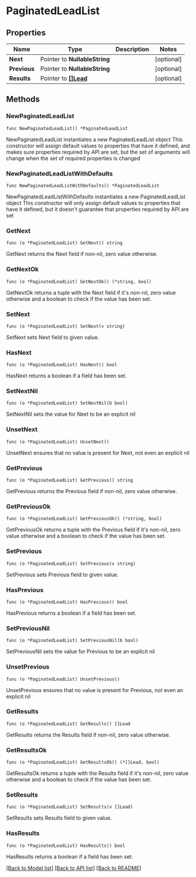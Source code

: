 # PaginatedLeadList

## Properties

Name | Type | Description | Notes
------------ | ------------- | ------------- | -------------
**Next** | Pointer to **NullableString** |  | [optional] 
**Previous** | Pointer to **NullableString** |  | [optional] 
**Results** | Pointer to [**[]Lead**](Lead.md) |  | [optional] 

## Methods

### NewPaginatedLeadList

`func NewPaginatedLeadList() *PaginatedLeadList`

NewPaginatedLeadList instantiates a new PaginatedLeadList object
This constructor will assign default values to properties that have it defined,
and makes sure properties required by API are set, but the set of arguments
will change when the set of required properties is changed

### NewPaginatedLeadListWithDefaults

`func NewPaginatedLeadListWithDefaults() *PaginatedLeadList`

NewPaginatedLeadListWithDefaults instantiates a new PaginatedLeadList object
This constructor will only assign default values to properties that have it defined,
but it doesn't guarantee that properties required by API are set

### GetNext

`func (o *PaginatedLeadList) GetNext() string`

GetNext returns the Next field if non-nil, zero value otherwise.

### GetNextOk

`func (o *PaginatedLeadList) GetNextOk() (*string, bool)`

GetNextOk returns a tuple with the Next field if it's non-nil, zero value otherwise
and a boolean to check if the value has been set.

### SetNext

`func (o *PaginatedLeadList) SetNext(v string)`

SetNext sets Next field to given value.

### HasNext

`func (o *PaginatedLeadList) HasNext() bool`

HasNext returns a boolean if a field has been set.

### SetNextNil

`func (o *PaginatedLeadList) SetNextNil(b bool)`

 SetNextNil sets the value for Next to be an explicit nil

### UnsetNext
`func (o *PaginatedLeadList) UnsetNext()`

UnsetNext ensures that no value is present for Next, not even an explicit nil
### GetPrevious

`func (o *PaginatedLeadList) GetPrevious() string`

GetPrevious returns the Previous field if non-nil, zero value otherwise.

### GetPreviousOk

`func (o *PaginatedLeadList) GetPreviousOk() (*string, bool)`

GetPreviousOk returns a tuple with the Previous field if it's non-nil, zero value otherwise
and a boolean to check if the value has been set.

### SetPrevious

`func (o *PaginatedLeadList) SetPrevious(v string)`

SetPrevious sets Previous field to given value.

### HasPrevious

`func (o *PaginatedLeadList) HasPrevious() bool`

HasPrevious returns a boolean if a field has been set.

### SetPreviousNil

`func (o *PaginatedLeadList) SetPreviousNil(b bool)`

 SetPreviousNil sets the value for Previous to be an explicit nil

### UnsetPrevious
`func (o *PaginatedLeadList) UnsetPrevious()`

UnsetPrevious ensures that no value is present for Previous, not even an explicit nil
### GetResults

`func (o *PaginatedLeadList) GetResults() []Lead`

GetResults returns the Results field if non-nil, zero value otherwise.

### GetResultsOk

`func (o *PaginatedLeadList) GetResultsOk() (*[]Lead, bool)`

GetResultsOk returns a tuple with the Results field if it's non-nil, zero value otherwise
and a boolean to check if the value has been set.

### SetResults

`func (o *PaginatedLeadList) SetResults(v []Lead)`

SetResults sets Results field to given value.

### HasResults

`func (o *PaginatedLeadList) HasResults() bool`

HasResults returns a boolean if a field has been set.


[[Back to Model list]](../README.md#documentation-for-models) [[Back to API list]](../README.md#documentation-for-api-endpoints) [[Back to README]](../README.md)


